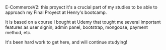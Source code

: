 E-CommerceV2: this proyect it's a crucial part of my studies to be able to approach my Final Proyect at Henry's bootcamp.

It is based on a course I bought at Udemy that tought me several important features as user signin, admin panel, bootstrap, mongoose, payment method, etc.

It's been hard work to get here, and will continue studying! 